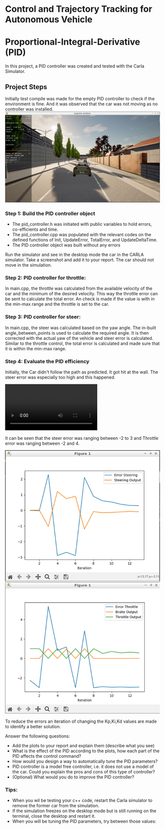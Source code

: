 # Control and Trajectory Tracking for Autonomous Vehicle

# Proportional-Integral-Derivative (PID)

In this project, a PID controller was created and tested with the Carla Simulator.

## Project Steps

Initially test compile was made for the empty PID controller to check if the environment is fine. And it was observed that the car was not moving as no controller was installed. 
![alt text](./img/Notmovingcar.png)



### Step 1: Build the PID controller object
- The pid_controller.h was initiated with public variables to hold errors, co-efficients and time.
- The pid_controller.cpp was populated with the relevant codes on the defined functions of Init, UpdateError, TotalError, and UpdateDeltaTime.
- The PID controller object was built without any errors

Run the simulator and see in the desktop mode the car in the CARLA simulator. Take a screenshot and add it to your report. The car should not move in the simulation.

### Step 2: PID controller for throttle:
In main.cpp, the throttle was calculated from the available velocity of the car and the minimum of the desired velocity. This way the throttle error can be sent to calculate the total error. An check is made if the value is with in the min-max range and the throttle is set to the car.

### Step 3: PID controller for steer:
In main.cpp, the steer was calculated based on the yaw angle. The in-built angle_between_points is used to calculate the required angle. It is then corrected with the actual yaw of the vehicle and steer error is calculated. Similar to the throttle control, the total error is calculated and made sure that it is within the min-max range.

### Step 4: Evaluate the PID efficiency
Initially, the Car didn't follow the path as predicted. It got hit at the wall. The steer error was especially too high and this happened. 

![alt text](https://github.com/Arunaachalam/ControlAndTrajectoryTracking/blob/main/img/Firstrun.MP4)

It can be seen that the steer error was ranging between -2 to 3 and Throttle error was ranging between -2 and 4.

![alt text](./img/FirstSteerError.png)
![alt text](./img/FirstThrottleError.png)

To reduce the errors an iteration of changing the Kp,Ki,Kd values are made to identify a better solution.

Answer the following questions:
- Add the plots to your report and explain them (describe what you see)
- What is the effect of the PID according to the plots, how each part of the PID affects the control command?
- How would you design a way to automatically tune the PID parameters?
- PID controller is a model free controller, i.e. it does not use a model of the car. Could you explain the pros and cons of this type of controller?
- (Optional) What would you do to improve the PID controller?


### Tips:

- When you wil be testing your c++ code, restart the Carla simulator to remove the former car from the simulation.
- If the simulation freezes on the desktop mode but is still running on the terminal, close the desktop and restart it.
- When you will be tuning the PID parameters, try between those values:

